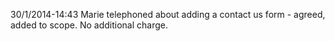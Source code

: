 30/1/2014-14:43
Marie telephoned about adding a contact us form - agreed, added to scope. No additional charge.
